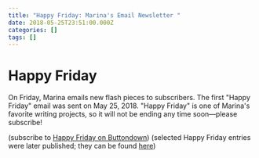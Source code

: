 ```yaml
---
title: "Happy Friday: Marina's Email Newsletter "
date: 2018-05-25T23:51:00.000Z
categories: []
tags: []
---
```

# Happy Friday

On Friday, Marina emails new flash pieces to subscribers. The first "Happy Friday" email was sent on May 25, 2018. "Happy Friday" is one of Marina's favorite writing projects, so it will not be ending any time soon—please subscribe! 

(subscribe to [Happy Friday on Buttondown](https://buttondown.email/mtinone)) (selected Happy Friday entries were later published; they can be found [here](https://www.mtinone.com/tags/happy-friday/))

![]()